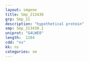 ```yaml
---
layout: smgene
title: Smp_213430
grp: Smp_21
description: "hypothetical protein"
smp: Smp_213430.1
uniprot: "G4LWE0"
length:  1284
cdd: "ns"
kk: ns
categories: sm
---
```

